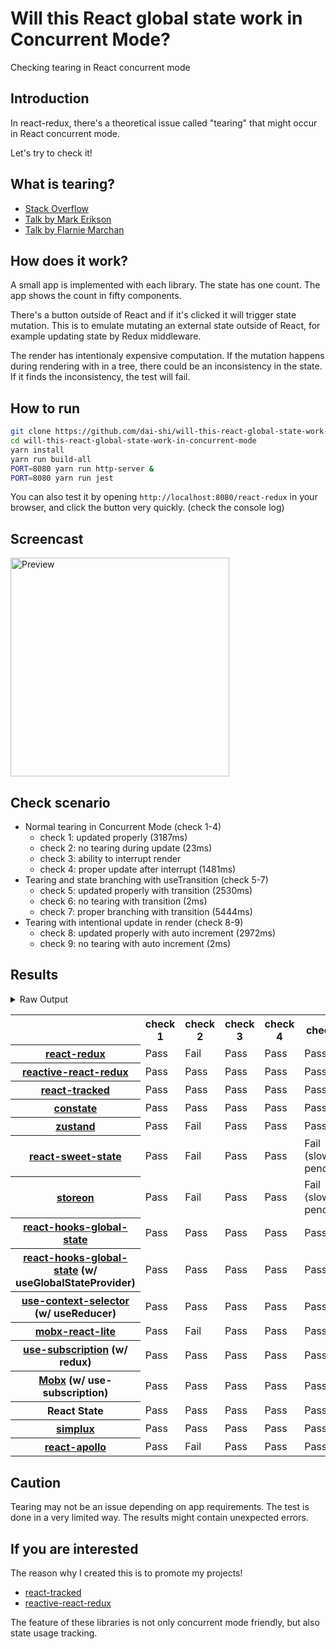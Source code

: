 # Will this React global state work in Concurrent Mode?

Checking tearing in React concurrent mode

## Introduction

In react-redux, there's a theoretical issue called "tearing"
that might occur in React concurrent mode.

Let's try to check it!

## What is tearing?

- [Stack Overflow](https://stackoverflow.com/questions/54891675/what-is-tearing-in-the-context-of-the-react-redux)
- [Talk by Mark Erikson](https://www.youtube.com/watch?v=yOZ4Ml9LlWE&t=933s)
- [Talk by Flarnie Marchan](https://www.youtube.com/watch?v=V1Ly-8Z1wQA&t=1079s)

## How does it work?

A small app is implemented with each library.
The state has one count.
The app shows the count in fifty components.

There's a button outside of React and
if it's clicked it will trigger state mutation.
This is to emulate mutating an external state outside of React,
for example updating state by Redux middleware.

The render has intentionaly expensive computation.
If the mutation happens during rendering with in a tree,
there could be an inconsistency in the state.
If it finds the inconsistency, the test will fail.

## How to run

```bash
git clone https://github.com/dai-shi/will-this-react-global-state-work-in-concurrent-mode.git
cd will-this-react-global-state-work-in-concurrent-mode
yarn install
yarn run build-all
PORT=8080 yarn run http-server &
PORT=8080 yarn run jest
```

You can also test it by opening `http://localhost:8080/react-redux`
in your browser, and click the button very quickly. (check the console log)

## Screencast

<img src="https://user-images.githubusercontent.com/490574/61502196-ce109200-aa0d-11e9-9efc-6203545d367c.gif" alt="Preview" width="350" />

## Check scenario

- Normal tearing in Concurrent Mode (check 1-4)
  - check 1: updated properly (3187ms)
  - check 2: no tearing during update (23ms)
  - check 3: ability to interrupt render
  - check 4: proper update after interrupt (1481ms)
- Tearing and state branching with useTransition (check 5-7)
  - check 5: updated properly with transition (2530ms)
  - check 6: no tearing with transition (2ms)
  - check 7: proper branching with transition (5444ms)
- Tearing with intentional update in render (check 8-9)
  - check 8: updated properly with auto increment (2972ms)
  - check 9: no tearing with auto increment (2ms)

## Results

<details>
<summary>Raw Output</summary>

```
  react-redux
    check with events from outside
      ✓ check 1: updated properly (3187ms)
      ✕ check 2: no tearing during update (23ms)
      ✓ check 3: ability to interrupt render
      ✓ check 4: proper update after interrupt (1481ms)
    check with useTransition
      ✓ check 5: updated properly with transition (2530ms)
      ✕ check 6: no tearing with transition (2ms)
      ✕ check 7: proper branching with transition (5444ms)
    check with intensive auto increment
      ✓ check 8: updated properly with auto increment (2972ms)
      ✕ check 9: no tearing with auto increment (2ms)
  reactive-react-redux
    check with events from outside
      ✓ check 1: updated properly (3168ms)
      ✓ check 2: no tearing during update (1ms)
      ✓ check 3: ability to interrupt render
      ✓ check 4: proper update after interrupt (1303ms)
    check with useTransition
      ✓ check 5: updated properly with transition (2463ms)
      ✓ check 6: no tearing with transition (1ms)
      ✕ check 7: proper branching with transition (7395ms)
    check with intensive auto increment
      ✓ check 8: updated properly with auto increment (3001ms)
      ✓ check 9: no tearing with auto increment (1ms)
  react-tracked
    check with events from outside
      ✓ check 1: updated properly (8614ms)
      ✓ check 2: no tearing during update (2ms)
      ✓ check 3: ability to interrupt render
      ✓ check 4: proper update after interrupt (2417ms)
    check with useTransition
      ✓ check 5: updated properly with transition (3536ms)
      ✓ check 6: no tearing with transition (2ms)
      ✓ check 7: proper branching with transition (3550ms)
    check with intensive auto increment
      ✓ check 8: updated properly with auto increment (3032ms)
      ✓ check 9: no tearing with auto increment (1ms)
  constate
    check with events from outside
      ✓ check 1: updated properly (8603ms)
      ✓ check 2: no tearing during update (1ms)
      ✓ check 3: ability to interrupt render
      ✓ check 4: proper update after interrupt (2403ms)
    check with useTransition
      ✓ check 5: updated properly with transition (4678ms)
      ✓ check 6: no tearing with transition (2ms)
      ✓ check 7: proper branching with transition (4489ms)
    check with intensive auto increment
      ✓ check 8: updated properly with auto increment (4004ms)
      ✓ check 9: no tearing with auto increment (1ms)
  zustand
    check with events from outside
      ✓ check 1: updated properly (3218ms)
      ✕ check 2: no tearing during update (21ms)
      ✓ check 3: ability to interrupt render
      ✓ check 4: proper update after interrupt (1432ms)
    check with useTransition
      ✓ check 5: updated properly with transition (2519ms)
      ✕ check 6: no tearing with transition (1ms)
      ✕ check 7: proper branching with transition (5439ms)
    check with intensive auto increment
      ✓ check 8: updated properly with auto increment (3008ms)
      ✕ check 9: no tearing with auto increment (1ms)
  react-sweet-state
    check with events from outside
      ✓ check 1: updated properly (4303ms)
      ✕ check 2: no tearing during update (21ms)
      ✓ check 3: ability to interrupt render
      ✓ check 4: proper update after interrupt (1441ms)
    check with useTransition
      ✕ check 5: updated properly with transition (2655ms)
      ✓ check 6: no tearing with transition (20ms)
      ✕ check 7: proper branching with transition (7420ms)
    check with intensive auto increment
      ✓ check 8: updated properly with auto increment (3970ms)
      ✕ check 9: no tearing with auto increment (2ms)
  storeon
    check with events from outside
      ✓ check 1: updated properly (3172ms)
      ✕ check 2: no tearing during update (19ms)
      ✓ check 3: ability to interrupt render (1ms)
      ✓ check 4: proper update after interrupt (1432ms)
    check with useTransition
      ✕ check 5: updated properly with transition (2637ms)
      ✓ check 6: no tearing with transition (20ms)
      ✕ check 7: proper branching with transition (7415ms)
    check with intensive auto increment
      ✓ check 8: updated properly with auto increment (3045ms)
      ✕ check 9: no tearing with auto increment (20ms)
  react-hooks-global-state-1
    check with events from outside
      ✓ check 1: updated properly (8302ms)
      ✓ check 2: no tearing during update (1ms)
      ✓ check 3: ability to interrupt render
      ✓ check 4: proper update after interrupt (2438ms)
    check with useTransition
      ✓ check 5: updated properly with transition (3499ms)
      ✓ check 6: no tearing with transition (1ms)
      ✕ check 7: proper branching with transition (5436ms)
    check with intensive auto increment
      ✓ check 8: updated properly with auto increment (3016ms)
      ✕ check 9: no tearing with auto increment (1ms)
  react-hooks-global-state-2
    check with events from outside
      ✓ check 1: updated properly (8252ms)
      ✓ check 2: no tearing during update (1ms)
      ✓ check 3: ability to interrupt render
      ✓ check 4: proper update after interrupt (2375ms)
    check with useTransition
      ✓ check 5: updated properly with transition (3521ms)
      ✓ check 6: no tearing with transition (1ms)
      ✓ check 7: proper branching with transition (4515ms)
    check with intensive auto increment
      ✓ check 8: updated properly with auto increment (3004ms)
      ✓ check 9: no tearing with auto increment (1ms)
  use-context-selector
    check with events from outside
      ✓ check 1: updated properly (8285ms)
      ✓ check 2: no tearing during update (1ms)
      ✓ check 3: ability to interrupt render
      ✓ check 4: proper update after interrupt (2352ms)
    check with useTransition
      ✓ check 5: updated properly with transition (3505ms)
      ✓ check 6: no tearing with transition (1ms)
      ✓ check 7: proper branching with transition (3537ms)
    check with intensive auto increment
      ✓ check 8: updated properly with auto increment (3044ms)
      ✓ check 9: no tearing with auto increment (1ms)
  mobx-react-lite
    check with events from outside
      ✓ check 1: updated properly (2832ms)
      ✕ check 2: no tearing during update (2ms)
      ✓ check 3: ability to interrupt render
      ✓ check 4: proper update after interrupt (1421ms)
    check with useTransition
      ✓ check 5: updated properly with transition (2620ms)
      ✕ check 6: no tearing with transition (2ms)
      ✕ check 7: proper branching with transition (5581ms)
    check with intensive auto increment
      ✓ check 8: updated properly with auto increment (2781ms)
      ✕ check 9: no tearing with auto increment (1ms)
  use-subscription
    check with events from outside
      ✓ check 1: updated properly (8305ms)
      ✓ check 2: no tearing during update (1ms)
      ✓ check 3: ability to interrupt render (1ms)
      ✓ check 4: proper update after interrupt (1137ms)
    check with useTransition
      ✓ check 5: updated properly with transition (4510ms)
      ✓ check 6: no tearing with transition (1ms)
      ✕ check 7: proper branching with transition (7427ms)
    check with intensive auto increment
      ✓ check 8: updated properly with auto increment (2976ms)
      ✕ check 9: no tearing with auto increment (2ms)
  mobx-use-sub
    check with events from outside
      ✓ check 1: updated properly (8360ms)
      ✓ check 2: no tearing during update (1ms)
      ✓ check 3: ability to interrupt render
      ✓ check 4: proper update after interrupt (1156ms)
    check with useTransition
      ✓ check 5: updated properly with transition (3604ms)
      ✓ check 6: no tearing with transition (2ms)
      ✕ check 7: proper branching with transition (6444ms)
    check with intensive auto increment
      ✓ check 8: updated properly with auto increment (2780ms)
      ✕ check 9: no tearing with auto increment (1ms)
  react-state
    check with events from outside
      ✓ check 1: updated properly (8364ms)
      ✓ check 2: no tearing during update (1ms)
      ✓ check 3: ability to interrupt render (1ms)
      ✓ check 4: proper update after interrupt (2370ms)
    check with useTransition
      ✓ check 5: updated properly with transition (3521ms)
      ✓ check 6: no tearing with transition (1ms)
      ✓ check 7: proper branching with transition (3475ms)
    check with intensive auto increment
      ✓ check 8: updated properly with auto increment (3012ms)
      ✓ check 9: no tearing with auto increment (1ms)
  simplux
    check with events from outside
      ✓ check 1: updated properly (8327ms)
      ✓ check 2: no tearing during update (1ms)
      ✓ check 3: ability to interrupt render (1ms)
      ✓ check 4: proper update after interrupt (2398ms)
    check with useTransition
      ✓ check 5: updated properly with transition (3493ms)
      ✓ check 6: no tearing with transition (2ms)
      ✕ check 7: proper branching with transition (5442ms)
    check with intensive auto increment
      ✕ check 8: updated properly with auto increment (10092ms)
      ✕ check 9: no tearing with auto increment (2ms)
  react-apollo
    check with events from outside
      ✓ check 1: updated properly (3247ms)
      ✕ check 2: no tearing during update (21ms)
      ✓ check 3: ability to interrupt render
      ✓ check 4: proper update after interrupt (2512ms)
    check with useTransition
      ✓ check 5: updated properly with transition (3492ms)
      ✕ check 6: no tearing with transition (2ms)
      ✕ check 7: proper branching with transition (5442ms)
    check with intensive auto increment
      ✓ check 8: updated properly with auto increment (4008ms)
      ✕ check 9: no tearing with auto increment (21ms)
```

</details>

<table>
  <tr>
    <th></th>
    <th>check 1</th>
    <th>check 2</th>
    <th>check 3</th>
    <th>check 4</th>
    <th>check 5</th>
    <th>check 6</th>
    <th>check 7</th>
    <th>check 8</th>
    <th>check 9</th>
  </tr>

  <tr>
    <th><a href="https://react-redux.js.org">react-redux</a></th>
    <td>Pass</td>
    <td>Fail</td>
    <td>Pass</td>
    <td>Pass</td>
    <td>Pass</td>
    <td>Fail</td>
    <td>Fail</td>
    <td>Pass</td>
    <td>Fail</td>
  </tr>

  <tr>
    <th><a href="https://github.com/dai-shi/reactive-react-redux">reactive-react-redux</a></th>
    <td>Pass</td>
    <td>Pass</td>
    <td>Pass</td>
    <td>Pass</td>
    <td>Pass</td>
    <td>Pass</td>
    <td>Fail</td>
    <td>Pass</td>
    <td>Pass</td>
  </tr>

  </tr>
    <th><a href="https://react-tracked.js.org">react-tracked</a></th>
    <td>Pass</td>
    <td>Pass</td>
    <td>Pass</td>
    <td>Pass</td>
    <td>Pass</td>
    <td>Pass</td>
    <td>Pass</td>
    <td>Pass</td>
    <td>Pass</td>
  </tr>

  </tr>
    <th><a href="https://github.com/diegohaz/constate">constate</a></th>
    <td>Pass</td>
    <td>Pass</td>
    <td>Pass</td>
    <td>Pass</td>
    <td>Pass</td>
    <td>Pass</td>
    <td>Pass</td>
    <td>Pass</td>
    <td>Pass</td>
  </tr>

  </tr>
    <th><a href="https://github.com/react-spring/zustand">zustand</a></th>
    <td>Pass</td>
    <td>Fail</td>
    <td>Pass</td>
    <td>Pass</td>
    <td>Pass</td>
    <td>Fail</td>
    <td>Fail</td>
    <td>Pass</td>
    <td>Fail</td>
  </tr>

  </tr>
    <th><a href="https://github.com/atlassian/react-sweet-state">react-sweet-state</a></th>
    <td>Pass</td>
    <td>Fail</td>
    <td>Pass</td>
    <td>Pass</td>
    <td>Fail (slow pending)</td>
    <td>Pass</td>
    <td>Fail</td>
    <td>Pass</td>
    <td>Fail</td>
  </tr>

  </tr>
    <th><a href="https://github.com/storeon/storeon">storeon</a></th>
    <td>Pass</td>
    <td>Fail</td>
    <td>Pass</td>
    <td>Pass</td>
    <td>Fail (slow pending)</td>
    <td>Pass</td>
    <td>Fail</td>
    <td>Pass</td>
    <td>Fail</td>
  </tr>

  </tr>
    <th><a href="https://github.com/dai-shi/react-hooks-global-state">react-hooks-global-state</a></th>
    <td>Pass</td>
    <td>Pass</td>
    <td>Pass</td>
    <td>Pass</td>
    <td>Pass</td>
    <td>Pass</td>
    <td>Fail</td>
    <td>Pass</td>
    <td>Fail</td>
  </tr>

  </tr>
    <th><a href="https://github.com/dai-shi/react-hooks-global-state">react-hooks-global-state</a> (w/ useGlobalStateProvider)</th>
    <td>Pass</td>
    <td>Pass</td>
    <td>Pass</td>
    <td>Pass</td>
    <td>Pass</td>
    <td>Pass</td>
    <td>Pass</td>
    <td>Pass</td>
    <td>Pass</td>
  </tr>

  </tr>
    <th><a href="https://github.com/dai-shi/use-context-selector">use-context-selector</a> (w/ useReducer)</th>
    <td>Pass</td>
    <td>Pass</td>
    <td>Pass</td>
    <td>Pass</td>
    <td>Pass</td>
    <td>Pass</td>
    <td>Pass</td>
    <td>Pass</td>
    <td>Pass</td>
  </tr>

  </tr>
    <th><a href="https://github.com/mobxjs/mobx-react-lite">mobx-react-lite</a></th>
    <td>Pass</td>
    <td>Fail</td>
    <td>Pass</td>
    <td>Pass</td>
    <td>Pass</td>
    <td>Fail</td>
    <td>Fail</td>
    <td>Pass</td>
    <td>Fail</td>
  </tr>

  </tr>
    <th><a href="https://github.com/facebook/react/tree/master/packages/use-subscription">use-subscription</a> (w/ redux)</th>
    <td>Pass</td>
    <td>Pass</td>
    <td>Pass</td>
    <td>Pass</td>
    <td>Pass</td>
    <td>Pass</td>
    <td>Fail</td>
    <td>Pass</td>
    <td>Fail</td>
  </tr>

  <tr>
    <th><a href="https://mobx.js.org/">Mobx</a> (w/ use-subscription)</th>
    <td>Pass</td>
    <td>Pass</td>
    <td>Pass</td>
    <td>Pass</td>
    <td>Pass</td>
    <td>Pass</td>
    <td>Fail</td>
    <td>Pass</td>
    <td>Fail</td>
  </tr>
  <tr>
    <th>React State</th>
    <td>Pass</td>
    <td>Pass</td>
    <td>Pass</td>
    <td>Pass</td>
    <td>Pass</td>
    <td>Pass</td>
    <td>Pass</td>
    <td>Pass</td>
    <td>Pass</td>
  </tr>

  <tr>
    <th><a href="https://github.com/MrWolfZ/simplux">simplux</a></th>
    <td>Pass</td>
    <td>Pass</td>
    <td>Pass</td>
    <td>Pass</td>
    <td>Pass</td>
    <td>Pass</td>
    <td>Fail</td>
    <td>Fail</td>
    <td>Fail</td>
  </tr>

  <tr>
    <th><a href="https://github.com/apollographql/react-apollo">react-apollo</a></th>
    <td>Pass</td>
    <td>Fail</td>
    <td>Pass</td>
    <td>Pass</td>
    <td>Pass</td>
    <td>Fail</td>
    <td>Fail</td>
    <td>Pass</td>
    <td>Fail</td>
  </tr>
</table>

## Caution

Tearing may not be an issue depending on app requirements.
The test is done in a very limited way.
The results might contain unexpected errors.

## If you are interested

The reason why I created this is to promote my projects!

- [react-tracked](https://github.com/dai-shi/react-tracked)
- [reactive-react-redux](https://github.com/dai-shi/reactive-react-redux)

The feature of these libraries is not only concurrent mode friendly,
but also state usage tracking.
